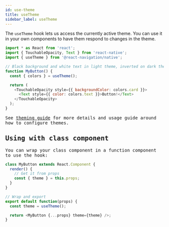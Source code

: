 ```yaml
---
id: use-theme
title: useTheme
sidebar_label: useTheme
---
```


The `useTheme` hook lets us access the currently active theme. You can use it in your own components to have them respond to changes in the theme.

<samp id="system-themes" />

```js
import * as React from 'react';
import { TouchableOpacity, Text } from 'react-native';
import { useTheme } from '@react-navigation/native';

// Black background and white text in light theme, inverted on dark theme
function MyButton() {
  const { colors } = useTheme();

  return (
    <TouchableOpacity style={{ backgroundColor: colors.card }}>
      <Text style={{ color: colors.text }}>Button!</Text>
    </TouchableOpacity>
  );
}
```

See [theming guide](themes.md) for more details and usage guide around how to configure themes.

## Using with class component

You can wrap your class component in a function component to use the hook:

```js
class MyButton extends React.Component {
  render() {
    // Get it from props
    const { theme } = this.props;
  }
}

// Wrap and export
export default function(props) {
  const theme = useTheme();

  return <MyButton {...props} theme={theme} />;
}
```
